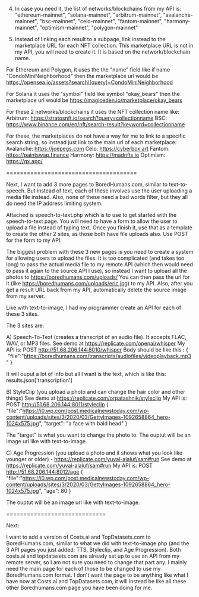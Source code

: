 4. In case you need it, the list of networks/blockchains from my API is:
"ethereum-mainnet",
"solana-mainnet",
"arbitrum-mainnet",
"avalanche-mainnet",
"bsc-mainnet",
"celo-mainnet",
"fantom-mainnet",
"harmony-mainnet",
"optimism-mainnet",
"polygon-mainnet"

6. Instead of linking each result to a subpage, link instead to the marketplace URL for each NFT collection. 
This marketplace URL is not in my API, you will need to create it.  It is based on the network/blockchain name.

For Ethereum and Polygon, it uses the the "name" field like if
name  "CondoMiniNeighborhood"  then the marketplace url would be
https://opensea.io/assets?search\[query]=CondoMiniNeighborhood

For Solana it uses the "symbol" field like
symbol  "okay_bears"   then the marketplace url would be
https://magiceden.io/marketplace/okay_bears

For these 2 networks/blockchains it uses the NFT collection name like:
Arbitrum:   https://stratosnft.io/search?query=collectionname
BSC: https://www.binance.com/en/nft/search-result?keyword=collectionname

For these, the marketplaces do not have a way for me to link to a specific search string, so instead just link to the main url of each marketplace:
Avalanche: https://joepegs.com
Celo: https://cyberbox.art
Fantom: https://paintswap.finance
Harmony:  https://madnfts.io
Optimism: https://qx.app/

======================================

Next, I want to add 3 more pages to BoredHumans.com, similar to text-to-speech. But instead of text, each of these involves use the user uploading a media file instead.
Also, none of these need a bad words filter, but they all do need the IP address limiting system.

Attached is speech-to-text.php which is to use to get started with the speech-to-text page. You will need to have a form to allow the user to upload a file instead of typing text. Once you finish it, use that as a template to create the other 2 sites, as those both have file uploads also. Use POST for the form to my API.

The biggest problem with these 3 new pages is you need to create a system for allowing users to upload the files. It is too complicated (and takes too long) to pass the actual media file to my remote API (which then would need to pass it again to the source API I use), so instead I want to upload all the photos to https://boredhumans.com/uploads/ 
You can then pass the url for it (like https://boredhumans.com/uploads/eric.jpg) to my API.
Also, after you get a result URL back from my API, automatically delete the source image from my server.

Like with text-to-image, I had my programmer create an API for each of these 3 sites.

The 3 sites are:

A) Speech-To-Text (creates a transcript of an audio file). It accepts FLAC, WAV, or MP3 files.
See demo at https://replicate.com/openai/whisper
My API is:
POST http://51.68.206.144:8010/whisper
Body should be like this :
{
 "file":"https://boredhumans.com/transcripts/audiofiles/videoplayback.mp3"
}

It will ouput a lot of info but all I want is the text, which is like this:  results.json['transcription']


B) StyleClip (you upload a photo and can change the hair color and other things)
See demo at https://replicate.com/orpatashnik/styleclip
My API is: 
POST http://51.68.206.144:8011/styleclip
{
 "file":"https://i0.wp.com/post.medicalnewstoday.com/wp-content/uploads/sites/3/2020/03/GettyImages-1092658864_hero-1024x575.jpg",
 "target": "a face with bald head"
}

The "target" is what you want to change the photo to. The ouptut will be an image url like with text-to-image.


C) Age Progression (you upload a photo and it shows what you look like younger or older) - https://replicate.com/yuval-alaluf/sam#run
See demo at https://replicate.com/yuval-alaluf/sam#run
My API is:
POST http://51.68.206.144:8012/age
{
 "file":"https://i0.wp.com/post.medicalnewstoday.com/wp-content/uploads/sites/3/2020/03/GettyImages-1092658864_hero-1024x575.jpg",
 "age": 80
}

The ouptut will be an image url like with text-to-image.

=============================

Next:

I want to add a version of Costs.ai and TopDatasets.com to BoredHumans.com, similar to what we did with text-to-image.php (and the 3 API pages you just added: TTS, Styleclip, and Age Progression). Both costs.ai and topdatasets.com are already set up to use an API from my remote server, so I am not sure you need to change that part any. I mainly need the main page for each of those to be changed to use my BoredHumans.com format. I don't want the page to be anything like what I have now at Costs.ai and TopDatasets.com, it will instead be like all these other Boredhumans.com page you have been doing for me.